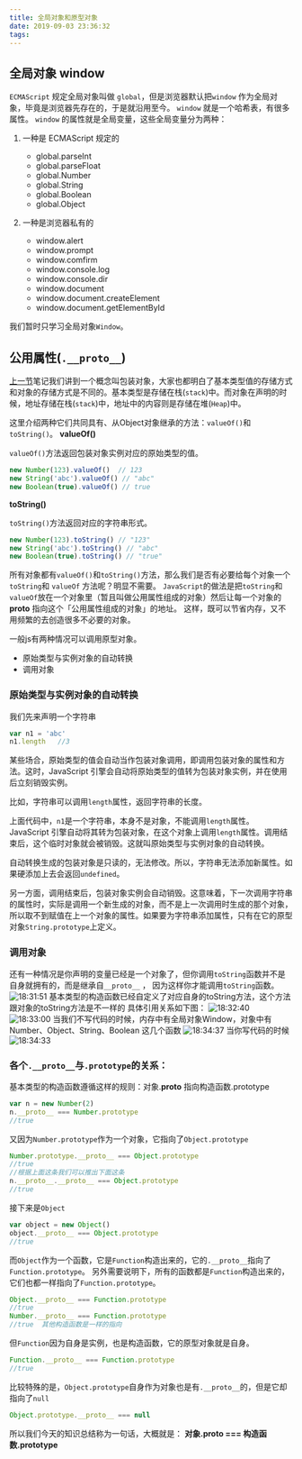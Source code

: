 ```yaml
---
title: 全局对象和原型对象
date: 2019-09-03 23:36:32
tags:
---
```

## 全局对象 window
`ECMAScript` 规定全局对象叫做 `global`，但是浏览器默认把`window` 作为全局对象，毕竟是浏览器先存在的，于是就沿用至今。
`window` 就是一个哈希表，有很多属性。
`window` 的属性就是全局变量，这些全局变量分为两种：
1. 一种是 ECMAScript 规定的
    - global.parseInt
    - global.parseFloat
    - global.Number
    - global.String
    - global.Boolean
    - global.Object

2. 一种是浏览器私有的
    - window.alert
    - window.prompt
    - window.comfirm
    - window.console.log
    - window.console.dir
    - window.document
    - window.document.createElement
    - window.document.getElementById

我们暂时只学习全局对象`Window`。

## 公用属性(`.__proto__`)
[上一节](https://gene80230.github.io/2019/08/29/%E5%AF%B9%E8%B1%A1%E8%BD%AC%E6%8D%A2%E5%92%8C%E5%86%85%E5%AD%98%E5%9B%BE%E8%A7%A3/)笔记我们讲到一个概念叫包装对象，大家也都明白了基本类型值的存储方式和对象的存储方式是不同的。基本类型是存储在栈(`stack`)中。而对象在声明的时候，地址存储在栈(`stack`)中，地址中的内容则是存储在堆(`Heap`)中。

这里介绍两种它们共同具有、从Object对象继承的方法：`valueOf()`和`toString()`。
**valueOf()**

`valueOf()`方法返回包装对象实例对应的原始类型的值。
```js
new Number(123).valueOf()  // 123
new String('abc').valueOf() // "abc"
new Boolean(true).valueOf() // true
```
**toString()**

`toString()`方法返回对应的字符串形式。
```js
new Number(123).toString() // "123"
new String('abc').toString() // "abc"
new Boolean(true).toString() // "true"
```
所有对象都有`valueOf()`和`toString()`方法，那么我们是否有必要给每个对象一个`toString`和 `valueOf` 方法呢？明显不需要。
`JavaScript`的做法是把`toString`和`valueOf`放在一个对象里（暂且叫做公用属性组成的对象）然后让每一个对象的 __proto__ 指向这个「公用属性组成的对象」的地址。
这样，既可以节省内存，又不用频繁的去创造很多不必要的对象。

一般js有两种情况可以调用原型对象。
- 原始类型与实例对象的自动转换
- 调用对象

### 原始类型与实例对象的自动转换
我们先来声明一个字符串
```js
var n1 = 'abc'
n1.length   //3
```
某些场合，原始类型的值会自动当作包装对象调用，即调用包装对象的属性和方法。这时，JavaScript 引擎会自动将原始类型的值转为包装对象实例，并在使用后立刻销毁实例。

比如，字符串可以调用`length`属性，返回字符串的长度。

上面代码中，`n1`是一个字符串，本身不是对象，不能调用`length`属性。JavaScript 引擎自动将其转为包装对象，在这个对象上调用`length`属性。调用结束后，这个临时对象就会被销毁。这就叫原始类型与实例对象的自动转换。

自动转换生成的包装对象是只读的，无法修改。所以，字符串无法添加新属性。如果硬添加上去会返回`undefined`。

另一方面，调用结束后，包装对象实例会自动销毁。这意味着，下一次调用字符串的属性时，实际是调用一个新生成的对象，而不是上一次调用时生成的那个对象，所以取不到赋值在上一个对象的属性。如果要为字符串添加属性，只有在它的原型对象`String.prototype`上定义。

### 调用对象
还有一种情况是你声明的变量已经是一个对象了，但你调用`toString`函数并不是自身就拥有的，而是继承自`__proto__` ， 因为这样你才能调用`toString`函数。
![18:31:51](https://i.loli.net/2019/09/12/9D2xw1o3mCqzPJT.png)
基本类型的构造函数已经自定义了对应自身的toString方法，这个方法跟对象的toString方法是不一样的
具体引用关系如下图：
![18:32:40](https://i.loli.net/2019/09/12/7PzmCDRLM6QrI1S.png)
![18:33:00](https://i.loli.net/2019/09/12/E4SClXZFfxcRLhA.png)
当我们不写代码的时候，内存中有全局对象Window，对象中有Number、Object、String、Boolean 这几个函数
![18:34:37](https://i.loli.net/2019/09/12/dpJbuWnhQo4aekI.png)
当你写代码的时候
![18:34:33](https://i.loli.net/2019/09/12/8dEnWMaXhNY4zT9.png)
### 各个`.__proto__`与`.prototype`的关系：
基本类型的构造函数遵循这样的规则：对象.__proto__ 指向构造函数.prototype
```js
var n = new Number(2)
n.__proto__ === Number.prototype
//true
```
又因为`Number.prototype`作为一个对象，它指向了`Object.prototype`
```js
Number.prototype.__proto__ === Object.prototype
//true
//根据上面这条我们可以推出下面这条
n.__proto__.__proto__ === Object.prototype
//true
```
接下来是`Object`
```js
var object = new Object()
object.__proto__ === Object.prototype
//true
```
而`Object`作为一个函数，它是`Function`构造出来的，它的`.__proto__`指向了`Function.prototype`。
另外需要说明下，所有的函数都是`Function`构造出来的，它们也都一样指向了`Function.prototype`。
```js
Object.__proto__ === Function.prototype
//true
Number.__proto__ === Function.prototype
//true  其他构造函数是一样的指向
```
但`Function`因为自身是实例，也是构造函数，它的原型对象就是自身。
```js
Function.__proto__ === Function.prototype
//true
```
比较特殊的是，`Object.prototype`自身作为对象也是有`.__proto__`的，但是它却指向了`null`
```js
Object.prototype.__proto__ === null
```
所以我们今天的知识总结称为一句话，大概就是：
**对象.__proto__ === 构造函数.prototype**

